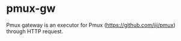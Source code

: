 pmux-gw
=======

Pmux gateway is an executor for Pmux (https://github.com/iij/pmux) through HTTP request.